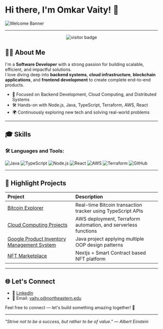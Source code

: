 # Hi there, I'm Omkar Vaity! 👋

![Welcome Banner](https://readme-typing-svg.herokuapp.com?font=Fira+Code&weight=600&size=24&pause=1000&color=36BCF7&center=true&vCenter=true&width=900&lines=Hi+There!+I'm+Omkar+Vaity.;Software+Developer+%7C+Cloud+Enthusiast+%7C+Tech+Explorer;Welcome+to+my+GitHub+Profile!)

---
<p align="center">
  <img src="https://visitor-badge.laobi.icu/badge?page_id=OmkarVaity.OmkarVaity" alt="visitor badge"/>
</p>

## 👨‍💻 About Me

I'm a **Software Developer** with a strong passion for building scalable, efficient, and impactful solutions.  
I love diving deep into **backend systems**, **cloud infrastructure**, **blockchain applications**, and **frontend development** to create complete end-to-end products.

- 🚀 Focused on Backend Development, Cloud Computing, and Distributed Systems
- 🛠️ Hands-on with Node.js, Java, TypeScript, Terraform, AWS, React
- 🌍 Continuously exploring new tech and solving real-world problems

---

## 🎓 Skills

### 🛠️ Languages and Tools:

![Java](https://img.shields.io/badge/Java-ED8B00?style=for-the-badge&logo=java&logoColor=white)
![TypeScript](https://img.shields.io/badge/TypeScript-007ACC?style=for-the-badge&logo=typescript&logoColor=white)
![Node.js](https://img.shields.io/badge/Node.js-339933?style=for-the-badge&logo=nodedotjs&logoColor=white)
![React](https://img.shields.io/badge/React-61DAFB?style=for-the-badge&logo=react&logoColor=black)
![AWS](https://img.shields.io/badge/AWS-FF9900?style=for-the-badge&logo=amazonaws&logoColor=white)
![Terraform](https://img.shields.io/badge/Terraform-7B42BC?style=for-the-badge&logo=terraform&logoColor=white)
![GitHub](https://img.shields.io/badge/GitHub-100000?style=for-the-badge&logo=github&logoColor=white)

---

## 🌟 Highlight Projects

| Project | Description |
|:---|:---|
| [Bitcoin Explorer](https://github.com/OmkarVaity/Bitcoin-Explorer) | Real-time Bitcoin transaction tracker using TypeScript APIs |
| [Cloud Computing Projects](https://github.com/OmkarVaity/Cloud-Computing-Project) | AWS deployment, Terraform automation, and serverless functions |
| [Google Product Inventory Management System](https://github.com/OmkarVaity/Google-Product-Inventory-Management-System) | Java project applying multiple OOP design patterns |
| [NFT Marketplace](https://github.com/OmkarVaity/NFT-Marketplace) | Nextjs + Smart Contract based NFT platform |

---

## 🌐 Let's Connect

- 🔗 [LinkedIn](https://www.linkedin.com/in/omkarvaity)
- 📧 Email: vaity.o@northeastern.edu

Feel free to connect — let's build something amazing together! 🎉

---


_"Strive not to be a success, but rather to be of value." — Albert Einstein_
